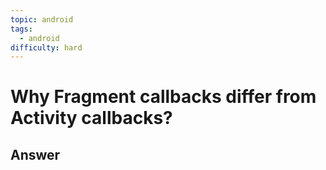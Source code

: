 ```yaml
---
topic: android
tags:
  - android
difficulty: hard
---
```


# Why Fragment callbacks differ from Activity callbacks?

## Answer

